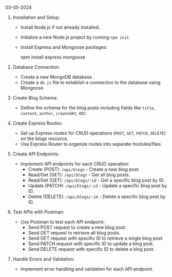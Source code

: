  03-05-2024


1. Installation and Setup:
   - Install Node.js if not already installed.
   - Initialize a new Node.js project by running `npm init`.
   - Install Express and Mongoose packages:
     
     npm install express mongoose
     

2. Database Connection:
   - Create a new MongoDB database .
   - Create a `db.js` file to establish a connection to the database using Mongoose.

3. Create Blog Schema:
   - Define the schema for the blog posts including fields like `title`, `content`, `author`, `createdAt`, etc.
     

4. Create Express Routes:
   - Set up Express routes for CRUD operations (`POST`, `GET`, `PATCH`, `DELETE`) on the blogs resource.
   - Use Express Router to organize routes into separate modules/files.

5. Create API Endpoints:
   - Implement API endpoints for each CRUD operation:
     - Create (POST): `/api/blogs` - Create a new blog post.
     - Read/Get (GET): `/api/blogs` - Get all blog posts.
     - Read/Get (GET): `/api/blogs/:id` - Get a specific blog post by ID.
     - Update (PATCH): `/api/blogs/:id` - Update a specific blog post by ID.
     - Delete (DELETE): `/api/blogs/:id` - Delete a specific blog post by ID.

6. Test APIs with Postman:
   - Use Postman to test each API endpoint:
     - Send POST request to create a new blog post.
     - Send GET request to retrieve all blog posts.
     - Send GET request with specific ID to retrieve a single blog post.
     - Send PATCH request with specific ID to update a blog post.
     - Send DELETE request with specific ID to delete a blog post.

7. Handle Errors and Validation:
   - Implement error handling and validation for each API endpoint.
 